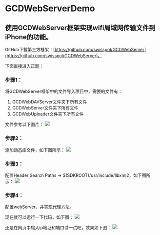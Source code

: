 # GCDWebServerDemo

## 使用GCDWebServer框架实现wifi局域网传输文件到iPhone的功能。
GitHub下载第三方框架：[https://github.com/swisspol/GCDWebServer](https://github.com/swisspol/GCDWebServer)。

下面直接进入正题：

### 步骤1：

将GCDWebServer框架中的文件导入项目中，需要的文件有：

1. GCDWebDAVServer文件夹下所有文件
2. GCDWebServer文件夹下所有文件
3. GCDWebUploader文件夹下所有文件

文件参考以下图片：
![](http://upload-images.jianshu.io/upload_images/4908799-6e06f90a5f331547.png?imageMogr2/auto-orient/strip%7CimageView2/2/w/150)

### 步骤2：

添加动态库文件，如下图所示：
![](http://upload-images.jianshu.io/upload_images/4908799-e9e241e6144ae15f.png?imageMogr2/auto-orient/strip%7CimageView2/2/w/500)

### 步骤3：

配置Header Search Paths  -> $(SDKROOT)/usr/include/libxml2，如下图所示：
![](http://upload-images.jianshu.io/upload_images/4908799-5ceebaaa7ecd78d8.png?imageMogr2/auto-orient/strip%7CimageView2/2/w/500)

### 步骤4：

配置webServer，并实现代理方法。

现在就可以运行一下代码，如下图：
![](http://upload-images.jianshu.io/upload_images/4908799-f5c2ea12d4750c8d.png?imageMogr2/auto-orient/strip%7CimageView2/2/w/500)

还是在网页中输入ip地址和端口试一试吧，效果如下图：
![](http://upload-images.jianshu.io/upload_images/4908799-8d0543f934298e3b.png?imageMogr2/auto-orient/strip%7CimageView2/2/w/500)
